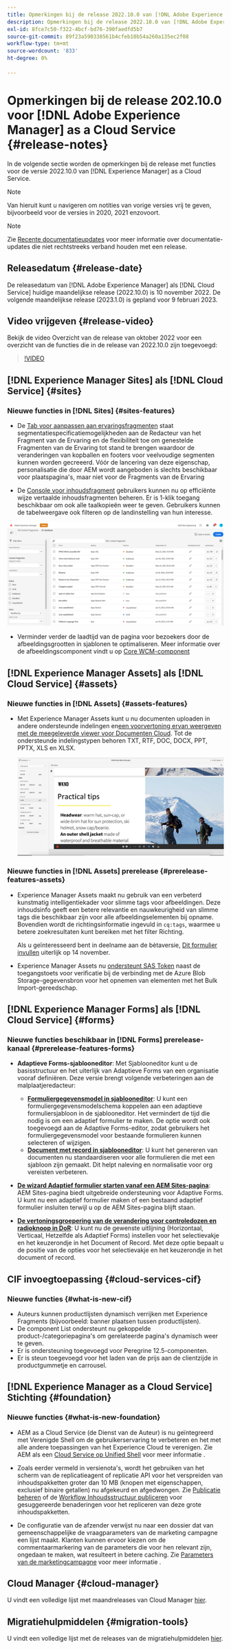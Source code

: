 ```yaml
---
title: Opmerkingen bij de release 2022.10.0 van [!DNL Adobe Experience Manager] as a Cloud Service.
description: Opmerkingen bij de release 2022.10.0 van [!DNL Adobe Experience Manager] as a Cloud Service.
exl-id: 8fce7c50-f322-4bcf-bd76-390faedfd5b7
source-git-commit: 89f23a590338561b4cfeb10b54a260a135ec2f08
workflow-type: tm+mt
source-wordcount: '833'
ht-degree: 0%

---
```


# Opmerkingen bij de release 202.10.0 voor [!DNL Adobe Experience Manager] as a Cloud Service {#release-notes}

In de volgende sectie worden de opmerkingen bij de release met functies voor de versie 2022.10.0 van [!DNL Experience Manager] as a Cloud Service.

>[!NOTE]
>
>Van hieruit kunt u navigeren om notities van vorige versies vrij te geven, bijvoorbeeld voor de versies in 2020, 2021 enzovoort.

>[!NOTE]
>
>Zie [Recente documentatieupdates](https://experienceleague.adobe.com/docs/experience-manager-release-information/aem-release-updates/doc-updates/documentation-updates.html) voor meer informatie over documentatie-updates die niet rechtstreeks verband houden met een release.

## Releasedatum {#release-date}

De releasedatum van [!DNL Adobe Experience Manager] als [!DNL Cloud Service] huidige maandelijkse release (2022.10.0) is 10 november 2022. De volgende maandelijkse release (2023.1.0) is gepland voor 9 februari 2023.

## Video vrijgeven {#release-video}

Bekijk de video Overzicht van de release van oktober 2022 voor een overzicht van de functies die in de release van 2022.10.0 zijn toegevoegd:

>[!VIDEO](https://video.tv.adobe.com/v/3409801/?quality=12)

## [!DNL Experience Manager Sites] als [!DNL Cloud Service] {#sites}


### Nieuwe functies in [!DNL Sites] {#sites-features}

* De [Tab voor aanpassen aan ervaringsfragmenten](/help/sites-cloud/authoring/fragments/content-fragments.md#personalization-experience-fragment) staat segmentatiespecificatiemogelijkheden aan de Redacteur van het Fragment van de Ervaring en de flexibiliteit toe om genestelde Fragmenten van de Ervaring tot stand te brengen waardoor de veranderingen van kopballen en footers voor veelvoudige segmenten kunnen worden gecreeerd. Vóór de lancering van deze eigenschap, personalisatie die door AEM wordt aangeboden is slechts beschikbaar voor plaatspagina&#39;s, maar niet voor de Fragments van de Ervaring

* De [Console voor inhoudsfragment](/help/sites-cloud/administering/content-fragments/managing.md#content-fragments-console) gebruikers kunnen nu op efficiënte wijze vertaalde inhoudsfragmenten beheren. Er is 1-klik toegang beschikbaar om ook alle taalkopieën weer te geven. Gebruikers kunnen de tabelweergave ook filteren op de landinstelling van hun interesse.

![Talen voor inhoudsfragmenten](/help/release-notes/assets/cfconsole-languages.png)

* Verminder verder de laadtijd van de pagina voor bezoekers door de afbeeldingsgrootten in sjablonen te optimaliseren. Meer informatie over de afbeeldingscomponent vindt u op [Core WCM-component](https://github.com/adobe/aem-core-wcm-components)

## [!DNL Experience Manager Assets] als [!DNL Cloud Service] {#assets}

### Nieuwe functies in [!DNL Assets] {#assets-features}

* Met Experience Manager Assets kunt u nu documenten uploaden in andere ondersteunde indelingen en[een voorvertoning ervan weergeven met de meegeleverde viewer voor Documenten Cloud](/help/assets/manage-pdf-documents.md). Tot de ondersteunde indelingstypen behoren TXT, RTF, DOC, DOCX, PPT, PPTX, XLS en XLSX.

  ![PDF-uitvoering voor andere indelingen](/help/release-notes/assets/multi-page-other-formats.png)


### Nieuwe functies in [!DNL Assets] prerelease {#prerelease-features-assets}

* Experience Manager Assets maakt nu gebruik van een verbeterd kunstmatig intelligentiekader voor slimme tags voor afbeeldingen. Deze inhoudsinfo geeft een betere relevantie en nauwkeurigheid van slimme tags die beschikbaar zijn voor alle afbeeldingselementen bij opname. Bovendien wordt de richtingsinformatie ingevuld in `cq:tags`, waarmee u betere zoekresultaten kunt bereiken met het filter Richting.

  Als u geïnteresseerd bent in deelname aan de bètaversie, [Dit formulier invullen](https://forms.office.com/pages/responsepage.aspx?id=Wht7-jR7h0OUrtLBeN7O4epXZrTVKKdJkUiHeolccf9UNEwyNEpHVEFaODdBNFZQSlFDREZQOVRRTy4u) uiterlijk op 14 november.

* Experience Manager Assets nu [ondersteunt SAS Token](/help/assets/add-assets.md#asset-bulk-ingestor) naast de toegangstoets voor verificatie bij de verbinding met de Azure Blob Storage-gegevensbron voor het opnemen van elementen met het Bulk Import-gereedschap.

## [!DNL Experience Manager Forms] als [!DNL Cloud Service] {#forms}

### Nieuwe functies beschikbaar in [!DNL Forms] prerelease-kanaal {#prerelease-features-forms}

* **Adaptieve Forms-sjablooneditor**: Met Sjablooneditor kunt u de basisstructuur en het uiterlijk van Adaptieve Forms van een organisatie vooraf definiëren. Deze versie brengt volgende verbeteringen aan de malplaatjeredacteur:
   * **[Formuliergegevensmodel in sjablooneditor](/help/forms/creating-adaptive-form.md#edit-form-model-properties-of-an-adaptive-form-edit-form-model)**: U kunt een formuliergegevensmodelschema koppelen aan een adaptieve formuliersjabloon in de sjablooneditor. Het vermindert de tijd die nodig is om een adaptief formulier te maken. De optie wordt ook toegevoegd aan de Adaptive Forms-editor, zodat gebruikers het formuliergegevensmodel voor bestaande formulieren kunnen selecteren of wijzigen.
   * **[Document met record in sjablooneditor](/help/forms/generate-document-of-record-for-non-xfa-based-adaptive-forms.md#document-of-record-support-in-adaptive-form-editor-dor-support-in-adaptiveform)**: U kunt het genereren van documenten nu standaardiseren voor alle formulieren die met een sjabloon zijn gemaakt. Dit helpt naleving en normalisatie voor org vereisten verbeteren.

* **[De wizard Adaptief formulier starten vanaf een AEM Sites-pagina](/help/forms/embed-adaptive-form-aem-sites.md)**: AEM Sites-pagina biedt uitgebreide ondersteuning voor Adaptive Forms. U kunt nu een adaptief formulier maken of een bestaand adaptief formulier insluiten terwijl u op de AEM Sites-pagina blijft staan.
* **[De vertoningsgroepering van de verandering voor controledozen en radioknoop in DoR](/help/forms/generate-document-of-record-for-non-xfa-based-adaptive-forms.md#customize-the-branding-information-in-document-of-record-customize-the-branding-information-in-document-of-record)**: U kunt nu de gewenste uitlijning (Horizontaal, Verticaal, Hetzelfde als Adaptief Forms) instellen voor het selectievakje en het keuzerondje in het Document of Record. Met deze optie bepaalt u de positie van de opties voor het selectievakje en het keuzerondje in het document of record.

## CIF invoegtoepassing {#cloud-services-cif}

### Nieuwe functies {#what-is-new-cif}

* Auteurs kunnen productlijsten dynamisch verrijken met Experience Fragments (bijvoorbeeld: banner plaatsen tussen productlijsten).
* De component List ondersteunt nu gekoppelde product-/categoriepagina&#39;s om gerelateerde pagina&#39;s dynamisch weer te geven.
* Er is ondersteuning toegevoegd voor Peregrine 12.5-componenten.
* Er is steun toegevoegd voor het laden van de prijs aan de clientzijde in productgummetje en carrousel.

## [!DNL Experience Manager as a Cloud Service] Stichting {#foundation}

### Nieuwe functies {#what-is-new-foundation}

* AEM as a Cloud Service (de Dienst van de Auteur) is nu geïntegreerd met Verenigde Shell om de gebruikerservaring te verbeteren en het met alle andere toepassingen van het Experience Cloud te verenigen. Zie AEM als een [Cloud Service op Unified Shell](/help/overview/aem-cloud-service-on-unified-shell.md) voor meer informatie .

* Zoals eerder vermeld in versienota&#39;s, wordt het gebruiken van het scherm van de replicatieagent of replicatie API voor het verspreiden van inhoudspakketten groter dan 10 MB (knopen met eigenschappen, exclusief binaire getallen) nu afgekeurd en afgedwongen. Zie [Publicatie beheren](/help/operations/replication.md#manage-publication) of de [Workflow Inhoudsstructuur publiceren](/help/operations/replication.md#publish-content-tree-workflow) voor gesuggereerde benaderingen voor het repliceren van deze grote inhoudspakketten.

* De configuratie van de afzender verwijst nu naar een dossier dat van gemeenschappelijke de vraagparameters van de marketing campagne een lijst maakt. Klanten kunnen ervoor kiezen om de commentaarmarkering van de parameters die voor hen relevant zijn, ongedaan te maken, wat resulteert in betere caching. Zie [Parameters van de marketingcampagne](/help/implementing/dispatcher/caching.md#marketing-parameters) voor meer informatie .

## Cloud Manager {#cloud-manager}

U vindt een volledige lijst met maandreleases van Cloud Manager [hier](/help/implementing/cloud-manager/release-notes/current.md).

## Migratiehulpmiddelen {#migration-tools}

U vindt een volledige lijst met de releases van de migratiehulpmiddelen [hier](/help/journey-migration/release-notes/release-notes-migration-tools-current.md).
